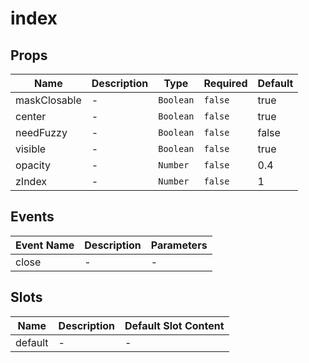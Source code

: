 # index

## Props

<!-- @vuese:index:props:start -->
|Name|Description|Type|Required|Default|
|---|---|---|---|---|
|maskClosable|-|`Boolean`|`false`|true|
|center|-|`Boolean`|`false`|true|
|needFuzzy|-|`Boolean`|`false`|false|
|visible|-|`Boolean`|`false`|true|
|opacity|-|`Number`|`false`|0.4|
|zIndex|-|`Number`|`false`|1|

<!-- @vuese:index:props:end -->


## Events

<!-- @vuese:index:events:start -->
|Event Name|Description|Parameters|
|---|---|---|
|close|-|-|

<!-- @vuese:index:events:end -->


## Slots

<!-- @vuese:index:slots:start -->
|Name|Description|Default Slot Content|
|---|---|---|
|default|-|-|

<!-- @vuese:index:slots:end -->


